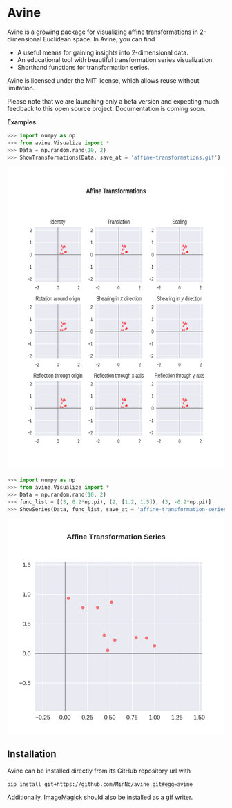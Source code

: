 # Avine

Avine is a growing package for visualizing affine transformations in 2-dimensional Euclidean space. In Avine, you can find 
- A useful means for gaining insights into 2-dimensional data.
- An educational tool with beautiful transformation series visualization.
- Shorthand functions for transformation series.

Avine is licensed under the MIT license, which allows reuse without limitation.

Please note that we are launching only a beta version and expecting much feedback to this open source project. Documentation is coming soon.

**Examples**

```python
>>> import numpy as np
>>> from avine.Visualize import *
>>> Data = np.random.rand(10, 2)
>>> ShowTransformations(Data, save_at = 'affine-transformations.gif')
```

<center>
  <img src = "images/affine-transformations.gif", height = "700"></img>
</center>

```python
>>> import numpy as np
>>> from avine.Visualize import *
>>> Data = np.random.rand(10, 2)
>>> func_list = [(3, 0.2*np.pi), (2, [1.2, 1.5]), (3, -0.2*np.pi)]
>>> ShowSeries(Data, func_list, save_at = 'affine-transformation-series.gif')
```

<center>
  <img src = "images/affine-transformation-series.gif", height = "500"></img>
</center>

## Installation

Avine can be installed directly from its GitHub repository url with

```
pip install git+https://github.com/MinNq/avine.git#egg=avine
```

Additionally, [ImageMagick](https://imagemagick.org/index.php) should also be installed as a gif writer.

[minnq.gitbook.io/avine/]: https://minnq.gitbook.io/avine/
